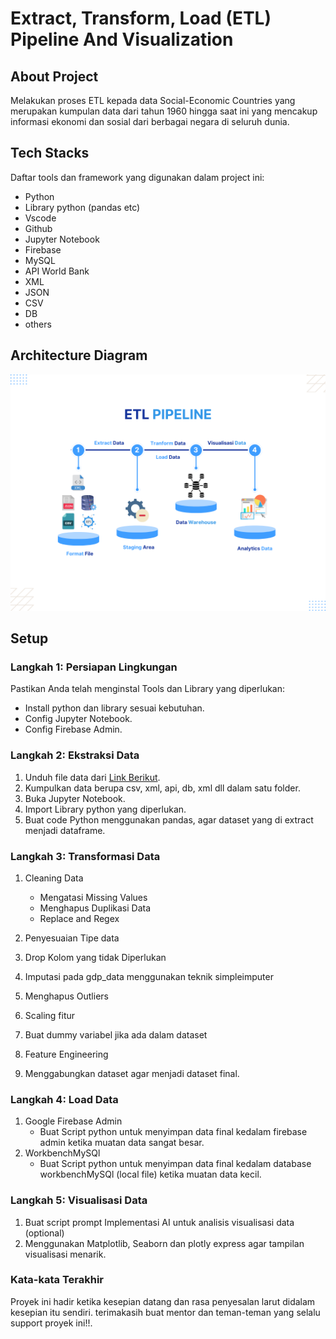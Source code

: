 # Extract, Transform, Load (ETL) Pipeline And Visualization

## About Project
Melakukan proses ETL kepada data Social-Economic Countries yang merupakan kumpulan data dari tahun 1960 hingga saat ini yang mencakup informasi ekonomi dan sosial dari berbagai negara di seluruh dunia. 

## Tech Stacks
Daftar tools dan framework yang digunakan dalam project ini:
- Python
- Library python (pandas etc)
- Vscode
- Github
- Jupyter Notebook
- Firebase
- MySQL
- API World Bank
- XML
- JSON 
- CSV
- DB
- others

## Architecture Diagram
 ![ETL Diagram](https://github.com/ddzikri/mini-project/blob/main/ETL_DIAGRAM.png?raw=true)

## Setup 
### Langkah 1: Persiapan Lingkungan
Pastikan Anda telah menginstal Tools dan Library yang diperlukan:
- Install python dan library sesuai kebutuhan.
- Config Jupyter Notebook.
- Config Firebase Admin.

### Langkah 2: Ekstraksi Data
1. Unduh file data dari [Link Berikut](https://github.com/yudhaislamisulistya/mini-project-de-alta).
2. Kumpulkan data berupa csv, xml, api, db, xml dll dalam satu folder.
3. Buka Jupyter Notebook.
4. Import Library python yang diperlukan.
5. Buat code Python menggunakan pandas, agar dataset yang di extract menjadi dataframe.

### Langkah 3: Transformasi Data
1. Cleaning Data
    - Mengatasi Missing Values
    - Menghapus Duplikasi Data
    - Replace and Regex

2. Penyesuaian Tipe data
3. Drop Kolom yang tidak Diperlukan
4. Imputasi pada gdp_data menggunakan teknik simpleimputer
5. Menghapus Outliers
6. Scaling fitur
7. Buat dummy variabel jika ada dalam dataset
8. Feature Engineering
9. Menggabungkan dataset agar menjadi dataset final.

### Langkah 4: Load Data
1. Google Firebase Admin  
    - Buat Script python untuk menyimpan data final kedalam firebase admin ketika muatan data sangat besar.
2. WorkbenchMySQl
    - Buat Script python untuk menyimpan data final kedalam database workbenchMySQl (local file) ketika muatan data kecil.


### Langkah 5: Visualisasi Data
1. Buat script prompt Implementasi AI untuk analisis visualisasi data (optional)
2. Menggunakan Matplotlib, Seaborn dan plotly express agar tampilan visualisasi menarik.


### Kata-kata Terakhir
Proyek ini hadir ketika kesepian datang dan rasa penyesalan larut didalam kesepian itu sendiri. terimakasih buat mentor dan teman-teman yang selalu support proyek ini!!.
